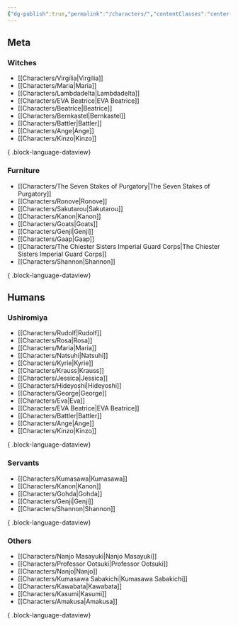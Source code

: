 ```yaml
---
{"dg-publish":true,"permalink":"/characters/","contentClasses":"center-headings red-truth red-links blue-truth","created":"2025-02-27T23:59:34.757+01:00","updated":"2025-03-17T18:16:54.901+01:00"}
---
```


## Meta

### Witches
- [[Characters/Virgilia\|Virgilia]]
- [[Characters/Maria\|Maria]]
- [[Characters/Lambdadelta\|Lambdadelta]]
- [[Characters/EVA Beatrice\|EVA Beatrice]]
- [[Characters/Beatrice\|Beatrice]]
- [[Characters/Bernkastel\|Bernkastel]]
- [[Characters/Battler\|Battler]]
- [[Characters/Ange\|Ange]]
- [[Characters/Kinzo\|Kinzo]]

{ .block-language-dataview}

### Furniture
- [[Characters/The Seven Stakes of Purgatory\|The Seven Stakes of Purgatory]]
- [[Characters/Ronove\|Ronove]]
- [[Characters/Sakutarou\|Sakutarou]]
- [[Characters/Kanon\|Kanon]]
- [[Characters/Goats\|Goats]]
- [[Characters/Genji\|Genji]]
- [[Characters/Gaap\|Gaap]]
- [[Characters/The Chiester Sisters Imperial Guard Corps\|The Chiester Sisters Imperial Guard Corps]]
- [[Characters/Shannon\|Shannon]]

{ .block-language-dataview}

## Humans
### Ushiromiya
- [[Characters/Rudolf\|Rudolf]]
- [[Characters/Rosa\|Rosa]]
- [[Characters/Maria\|Maria]]
- [[Characters/Natsuhi\|Natsuhi]]
- [[Characters/Kyrie\|Kyrie]]
- [[Characters/Krauss\|Krauss]]
- [[Characters/Jessica\|Jessica]]
- [[Characters/Hideyoshi\|Hideyoshi]]
- [[Characters/George\|George]]
- [[Characters/Eva\|Eva]]
- [[Characters/EVA Beatrice\|EVA Beatrice]]
- [[Characters/Battler\|Battler]]
- [[Characters/Ange\|Ange]]
- [[Characters/Kinzo\|Kinzo]]

{ .block-language-dataview}

### Servants

- [[Characters/Kumasawa\|Kumasawa]]
- [[Characters/Kanon\|Kanon]]
- [[Characters/Gohda\|Gohda]]
- [[Characters/Genji\|Genji]]
- [[Characters/Shannon\|Shannon]]

{ .block-language-dataview}

### Others
- [[Characters/Nanjo Masayuki\|Nanjo Masayuki]]
- [[Characters/Professor Ootsuki\|Professor Ootsuki]]
- [[Characters/Nanjo\|Nanjo]]
- [[Characters/Kumasawa Sabakichi\|Kumasawa Sabakichi]]
- [[Characters/Kawabata\|Kawabata]]
- [[Characters/Kasumi\|Kasumi]]
- [[Characters/Amakusa\|Amakusa]]

{ .block-language-dataview}